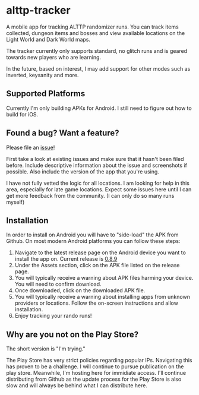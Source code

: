 # alttp-tracker
A mobile app for tracking ALTTP randomizer runs. You can track items collected, dungeon items and bosses and view available locations on the Light World and Dark World maps.

The tracker currently only supports standard, no glitch runs and is geared towards new players who are learning.

In the future, based on interest, I may add support for other modes such as inverted, keysanity and more.

## Supported Platforms
Currently I'm only building APKs for Android. I still need to figure out how to build for iOS.

## Found a bug? Want a feature?
Please file an [issue](https://github.com/thecodeflayer/alttp-tracker/issues)!

First take a look at existing issues and make sure that it hasn't been filed before. Include descriptive information about the issue and screenshots if possible. Also include the version of the app that you're using.

I have not fully vetted the logic for all locations. I am looking for help in this area, especially for late game locations. Expect some issues here until I can get more feedback from the community. (I can only do so many runs myself)

## Installation
In order to install on Android you will have to "side-load" the APK from Github. On most modern Android platforms you can follow these steps:
1. Navigate to the latest release page on the Android device you want to install the app on. Current release is [0.8.9](https://github.com/thecodeflayer/alttp-tracker/releases/tag/0.8.9)
2. Under the Assets section, click on the APK file listed on the release page.
3. You will typically receive a warning about APK files harming your device. You will need to confirm download.
4. Once downloaded, click on the downloaded APK file.
5. You will typically receive a warning about installing apps from unknown providers or locations. Follow the on-screen instructions and allow installation.
6. Enjoy tracking your rando runs!

## Why are you not on the Play Store?
The short version is "I'm trying."

The Play Store has very strict policies regarding popular IPs. Navigating this has proven to be a challenge. I will continue to pursue publication on the play store. Meanwhile, I'm hosting here for immidiate access. I'll continue distributing from Github as the update process for the Play Store is also slow and will always be behind what I can distribute here.
